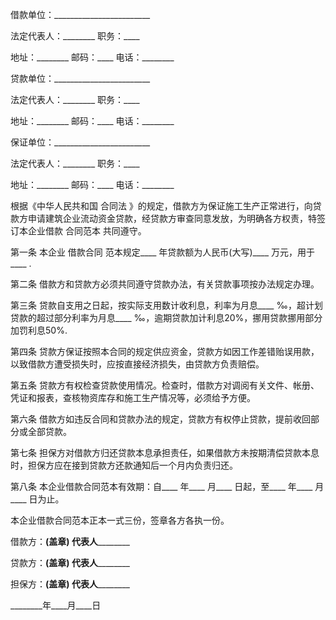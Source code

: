 
 


借款单位：________________________


法定代表人：________ 职务：____


地址：________ 邮码：____ 电话：________


贷款单位：________________________


法定代表人：________ 职务：____


地址：________ 邮码：____ 电话：________


保证单位：________________________


法定代表人：________ 职务：____


地址：________ 邮码：____ 电话：________


根据《中华人民共和国
合同法
》的规定，借款方为保证施工生产正常进行，向贷款方申请建筑企业流动资金贷款，经贷款方审查同意发放，为明确各方权责，特签订本企业借款
合同范本
共同遵守。


第一条 本企业
借款合同
范本规定____ 年贷款额为人民币(大写)____ 万元，用于____ .


第二条 借款方和贷款方必须共同遵守贷款办法，有关贷款事项按办法规定办理。


第三条 贷款自支用之日起，按实际支用数计收利息，利率为月息____ ‰，超计划贷款的超过部分利率为月息____ ‰，逾期贷款加计利息20%，挪用贷款挪用部分加罚利息50%.


第四条 贷款方保证按照本合同的规定供应资金，贷款方如因工作差错贻误用款，以致借款方遭受损失时，应按直接经济损失，由贷款方负责赔偿。


第五条 贷款方有权检查贷款使用情况。检查时，借款方对调阅有关文件、帐册、凭证和报表，查核物资库存和施工生产情况等，必须给予方便。


第六条 借款方如违反合同和贷款办法的规定，贷款方有权停止贷款，提前收回部分或全部贷款。


第七条 担保方对借款方归还贷款本息承担责任，如果借款方未按期清偿贷款本息时，担保方应在接到贷款方还款通知后一个月内负责归还。


第八条 本企业借款合同范本有效期：自____ 年____ 月____ 日起，至____ 年____ 月____ 日为止。


本企业借款合同范本正本一式三份，签章各方各执一份。


借款方：____________(盖章)________ 代表人____________


贷款方：____________(盖章)________ 代表人____________


担保方：____________(盖章)________ 代表人____________


________年____月____日
 


 

 
 
 
 
 
  


  
 

  


  


  
 
 
 
 

